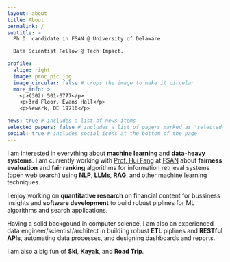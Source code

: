 ```yaml
---
layout: about
title: About
permalink: /
subtitle: >
  Ph.D. candidate in FSAN @ University of Delaware. 

  Data Scientist Fellow @ Tech Impact.

profile:
  align: right
  image: proc_pic.jpg
  image_circular: false # crops the image to make it circular
  more_info: >
    <p>(302) 501-0777</p>
    <p>3rd Floor, Evans Hall</p>
    <p>Newark, DE 19716</p>

news: true # includes a list of news items
selected_papers: false # includes a list of papers marked as "selected={true}"
social: true # includes social icons at the bottom of the page
---
```


I am interested in everything about **machine learning** and **data-heavy systems**. I am currently working with [Prof. Hui Fang](https://www.ece.udel.edu/people/faculty/hfang/) at [FSAN](https://lerner.udel.edu/programs/phd-programs/financial-services-analytics-phd/) about **fairness evaluation** and **fair ranking** algorithms for information retrieval systems (open web search) using **NLP**, **LLMs**, **RAG**, and other machine learning techniques.

I enjoy working on **quantitative research** on financial content for bussiness insights and **software development** to build robust piplines for ML algorithms and search applications.

Having a solid backgound in computer science, I am also an experienced data engineer/scientist/architect in building robust **ETL** piplines and **RESTful APIs**, automating data processes, and designing dashboards and reports.

I am also a big fun of **Ski**, **Kayak**, and **Road Trip**.